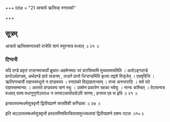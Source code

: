 +++
title = "21 आचार्य ऋत्विक् स्नातको"

+++
## सूत्रम्
आचार्य ऋत्विक्स्नातको राजेति त्राणं स्युरन्यत्र वध्यात् ॥ २१ ॥  
### टिप्पनी
यदि दण्डे प्रवृत्तं राजानमाचार्यो ब्रूयात-अहमेनमतः परं वारयिष्यामि मुच्यतामयमिति । अतोऽङ्गदण्डे प्राप्तेऽर्थदण्डम्, अर्थदण्डे प्राते ताडनम् , ताडने प्राप्ते धिग्दण्डमिति कृत्वा तद्वशे विसृजेत् । एवमृविजि । ऋत्विगाचार्यौ राज्ञस्स्वभूतो न दण्ड्यस्य । स्नातको विद्याव्रताभ्याम् । राजा अनन्तरादिः । सर्व पते राज्ञस्सम्मान्याः । अतस्ते दण्ड्यस्य त्राणं स्युः । उक्तेन प्रकारेण रक्षका भवेयुः । नान्यः कश्चित् । तेऽप्यन्यत्र वध्यात् यस्य वधानुगुणोऽपराधः न तस्याऽचार्यादयोऽपि त्राणम् ; हन्तव्य एव स इति ॥ २१ ॥  


इत्यापस्तम्बधर्मसूत्रवृत्तौ द्वितीयप्रश्ने सप्तविंशी कण्डिका ॥ २७ ॥  


इति चाऽऽपस्तम्बधर्मसूत्रवृत्तौ हरदत्तमिश्रविरचितायामुज्ज्वलायां द्वितीयप्रश्ने दशमः पटलः ॥१०॥  
